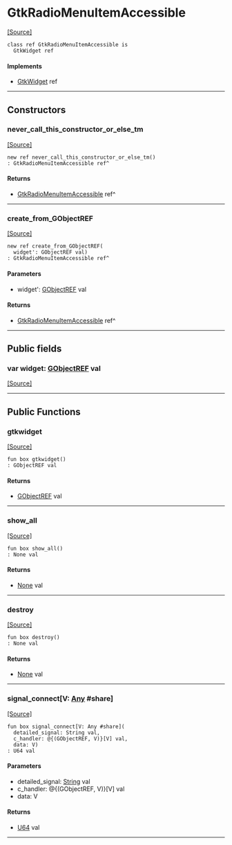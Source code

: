# GtkRadioMenuItemAccessible
<span class="source-link">[[Source]](src/gtk3/GtkRadioMenuItemAccessible.md#L6)</span>
```pony
class ref GtkRadioMenuItemAccessible is
  GtkWidget ref
```

#### Implements

* [GtkWidget](gtk3-GtkWidget.md) ref

---

## Constructors

### never_call_this_constructor_or_else_tm
<span class="source-link">[[Source]](src/gtk3/GtkRadioMenuItemAccessible.md#L10)</span>


```pony
new ref never_call_this_constructor_or_else_tm()
: GtkRadioMenuItemAccessible ref^
```

#### Returns

* [GtkRadioMenuItemAccessible](gtk3-GtkRadioMenuItemAccessible.md) ref^

---

### create_from_GObjectREF
<span class="source-link">[[Source]](src/gtk3/GtkRadioMenuItemAccessible.md#L13)</span>


```pony
new ref create_from_GObjectREF(
  widget': GObjectREF val)
: GtkRadioMenuItemAccessible ref^
```
#### Parameters

*   widget': [GObjectREF](gtk3-..-gobject-GObjectREF.md) val

#### Returns

* [GtkRadioMenuItemAccessible](gtk3-GtkRadioMenuItemAccessible.md) ref^

---

## Public fields

### var widget: [GObjectREF](gtk3-..-gobject-GObjectREF.md) val
<span class="source-link">[[Source]](src/gtk3/GtkRadioMenuItemAccessible.md#L7)</span>



---

## Public Functions

### gtkwidget
<span class="source-link">[[Source]](src/gtk3/GtkRadioMenuItemAccessible.md#L9)</span>


```pony
fun box gtkwidget()
: GObjectREF val
```

#### Returns

* [GObjectREF](gtk3-..-gobject-GObjectREF.md) val

---

### show_all
<span class="source-link">[[Source]](src/gtk3/GtkWidget.md#L4)</span>


```pony
fun box show_all()
: None val
```

#### Returns

* [None](builtin-None.md) val

---

### destroy
<span class="source-link">[[Source]](src/gtk3/GtkWidget.md#L10)</span>


```pony
fun box destroy()
: None val
```

#### Returns

* [None](builtin-None.md) val

---

### signal_connect\[V: [Any](builtin-Any.md) #share\]
<span class="source-link">[[Source]](src/gtk3/GtkWidget.md#L13)</span>


```pony
fun box signal_connect[V: Any #share](
  detailed_signal: String val,
  c_handler: @{(GObjectREF, V)}[V] val,
  data: V)
: U64 val
```
#### Parameters

*   detailed_signal: [String](builtin-String.md) val
*   c_handler: @{(GObjectREF, V)}[V] val
*   data: V

#### Returns

* [U64](builtin-U64.md) val

---

